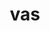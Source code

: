 ---
category: 3-letters
denotation: null
name: vas
reference_link: https://www.etymonline.com/word/vas
root_language: null
root_name: null
title: vas
type: free
word_sums:
- respelling: vas
  sum: 'Vas + '
---